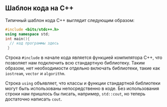 ## Шаблон кода на C++

Типичный шаблон кода C++ выглядит следующим образом:

```cpp
#include <bits/stdc++.h>
using namespace std;
int main(){
  // код программы здесь
 }
```

Строка `#include` в начале кода является функцией компилятора C++, что позволяет нам подключить 
всю стандартную библиотеку. Таким образом, нет необходимости отдельно включать библиотеки, такие 
как `iostream`, `vector` и `algorithm`.

Строка `using` объявляет, что классы и функции стандартной библиотеки могут быть использованы 
непосредственно в коде. Без использования строки нам пришлось бы писать, например, `std::cout`, 
но теперь достаточно написать `cout`.

